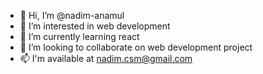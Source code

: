 - 👋 Hi, I’m @nadim-anamul
- 👀 I’m interested in web development
- 🌱 I’m currently learning react
- 💞️ I’m looking to collaborate on web development project
- 📫 I'm available at nadim.csm@gmail.com

<!---
nadim-anamul/nadim-anamul is a ✨ special ✨ repository because its `README.md` (this file) appears on your GitHub profile.
You can click the Preview link to take a look at your changes.
--->
